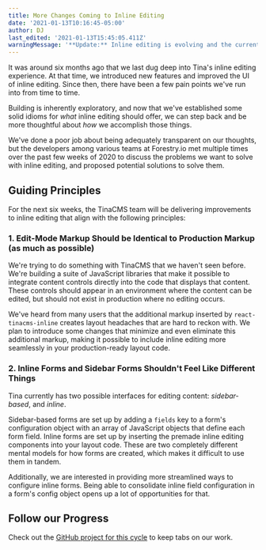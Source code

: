 ```yaml
---
title: More Changes Coming to Inline Editing
date: '2021-01-13T10:16:45-05:00'
author: DJ
last_edited: '2021-01-13T15:45:05.411Z'
warningMessage: '**Update:** Inline editing is evolving and the current version is considered experimental, read more about [the evolution of inline editing](/blog/evolution-of-inline-editing/).'
---
```


It was around six months ago that we last dug deep into Tina's inline editing experience. At that time, we introduced new features and improved the UI of inline editing. Since then, there have been a few pain points we've run into from time to time.

Building is inherently exploratory, and now that we've established some solid idioms for _what_ inline editing should offer, we can step back and be more thoughtful about _how_ we accomplish those things.

We've done a poor job about being adequately transparent on our thoughts, but the developers among various teams at Forestry.io met multiple times over the past few weeks of 2020 to discuss the problems we want to solve with inline editing, and proposed potential solutions to solve them.

## Guiding Principles

For the next six weeks, the TinaCMS team will be delivering improvements to inline editing that align with the following principles:

### 1. Edit-Mode Markup Should be Identical to Production Markup (as much as possible)

We're trying to do something with TinaCMS that we haven't seen before. We're building a suite of JavaScript libraries that make it possible to integrate content controls directly into the code that displays that content. These controls should appear in an environment where the content can be edited, but should not exist in production where no editing occurs.

We've heard from many users that the additional markup inserted by `react-tinacms-inline` creates layout headaches that are hard to reckon with. We plan to introduce some changes that minimize and even eliminate this additional markup, making it possible to include inline editing more seamlessly in your production-ready layout code.

### 2. Inline Forms and Sidebar Forms Shouldn't Feel Like Different Things

Tina currently has two possible interfaces for editing content: _sidebar-based_, and _inline_.

Sidebar-based forms are set up by adding a `fields` key to a form's configuration object with an array of JavaScript objects that define each form field. Inline forms are set up by inserting the premade inline editing components into your layout code. These are two completely different mental models for how forms are created, which makes it difficult to use them in tandem.

Additionally, we are interested in providing more streamlined ways to configure inline forms. Being able to consolidate inline field configuration in a form's config object opens up a lot of opportunities for that.

## Follow our Progress

Check out the [GitHub project for this cycle](https://github.com/tinacms/tinacms/projects/9) to keep tabs on our work.
